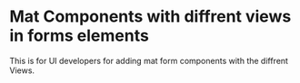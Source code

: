 Mat Components with diffrent views in forms elements 
======================================

This is for UI developers for adding mat form components with the diffrent Views.
